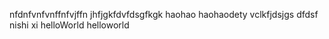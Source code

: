 
nfdnfvnfvnffnfvjffn
jhfjgkfdvfdsgfkgk
haohao
haohaodety
vclkfjdsjgs
dfdsf
nishi
xi
helloWorld
helloworld
